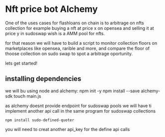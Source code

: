 # Nft price bot Alchemy

 One of the uses cases for flashloans on chain is to arbitrage on nfts collection for example buying a nft at price x on opensea and selling it at price y in sudoswap wish is a AMM pool for nfts.

 for that reason we will have to build a script to monitor collection floors on marketplaces like opensea, rarible and more, and compare the floor of thoose collection on sudo swap to spot a arbitrage oportunity.

lets get started!

## installing dependencies

we will bu using node and alchemy:
    npm init -y
    npm install --save alchemy-sdk
    touch main.js

as alchemy doesnt provide endpoint for sudoswap pools
we will have ti implement another api call in the same program for sudoswap collections

    npm install sudo-defined-quoter

you will need to creat  another api_key for the define api calls